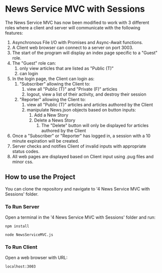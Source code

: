 # News Service MVC with Sessions

The News Service MVC has now been modified to work with 3 different roles where a client and server will communicate with the following features:

1. Asynchronous File I/O with Promises and Async-Await functions.
2. A Client web browser can connect to a server on port 3003.
3. The start of the program will display an index page specific to a "Guest" role.
4. The "Guest" role can:
   1. only view articles that are listed as "Public (T)"
   2. can login
5. In the login page, the Client can login as:
   1. "Subscriber" allowing the Client to:
      1. view all "Public (T)" and "Private (F)" articles
      2. logout, view a list of their activity, and destroy their session
   2. "Reporter" allowing the Client to:
      1. view all "Public (T)" articles and articles authored by the Client
      2. manipulate News.json objects based on button inputs:
         1. Add a New Story
         2. Delete a News Story
            1. The "Delete" button will only be displayed for articles authored by the Client
6. Once a "Subscriber" or "Reporter" has logged in, a session with a 10 minute expiration will be created.
7. Server checks and notifies Client of invalid inputs with appropriate status codes.
8. All web pages are displayed based on Client input using .pug files and minor css.

## How to use the Project

You can clone the repository and navigate to '4 News Service MVC with Sessions' folder.

### To Run Server

Open a terminal in the '4 News Service MVC with Sessions' folder and run:

```
npm install
```

```
node NewsServiceMVC.js
```

### To Run Client

Open a web browser with URL:

```
localhost:3003
```
